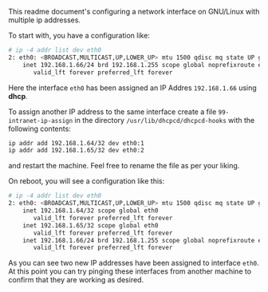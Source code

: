 This readme document's configuring a network interface on GNU/Linux with multiple ip addresses.

To start with, you have a configuration like:

```sh
# ip -4 addr list dev eth0
2: eth0: <BROADCAST,MULTICAST,UP,LOWER_UP> mtu 1500 qdisc mq state UP group default qlen 1000
    inet 192.168.1.66/24 brd 192.168.1.255 scope global noprefixroute eth0
       valid_lft forever preferred_lft forever
```
Here the interface `eth0` has been assigned an IP Addres `192.168.1.66` using **dhcp**.

To assign another IP address to the same interface create a file `99-intranet-ip-assign` in the directory `/usr/lib/dhcpcd/dhcpcd-hooks` with the following contents:

```sh
ip addr add 192.168.1.64/32 dev eth0:1
ip addr add 192.168.1.65/32 dev eth0:2
```
and restart the machine. Feel free to rename the file as per your liking.

On reboot, you will see a configuration like this:

```sh
# ip -4 addr list dev eth0
2: eth0: <BROADCAST,MULTICAST,UP,LOWER_UP> mtu 1500 qdisc mq state UP group default qlen 1000
    inet 192.168.1.64/32 scope global eth0
       valid_lft forever preferred_lft forever
    inet 192.168.1.65/32 scope global eth0
       valid_lft forever preferred_lft forever
    inet 192.168.1.66/24 brd 192.168.1.255 scope global noprefixroute eth0
       valid_lft forever preferred_lft forever
```
As you can see two new IP addresses have been assigned to interface `eth0`. At this point you can try pinging these interfaces from another machine to confirm that they are working as desired.
